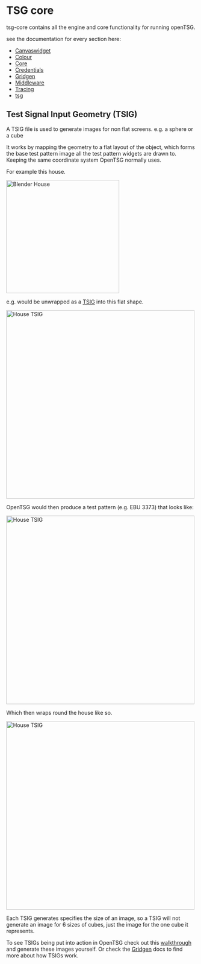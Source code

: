 # TSG core

tsg-core contains all the engine and core functionality for running openTSG.

see the documentation for every section here:

- [Canvaswidget](./canvaswidget/readme.md)
- [Colour](./colour/readme.md)
- [Core](./config/core/readme.md)
- [Credentials](./credentials/README.md)
- [Gridgen](./gridgen/readme.md)
- [Middleware](./middleware/readme.md)
- [Tracing](./tracing/README.md)
- [tsg](./tsg/readme.md)

## Test Signal Input Geometry (TSIG)

A TSIG file is used to generate images for non flat screens. e.g. a sphere or a cube

It works by mapping the geometry to a flat layout of the object, which forms the
base test pattern image all the test pattern widgets are drawn to. Keeping the same
coordinate system OpenTSG normally uses.

For example this house.

<img src="./_images/houseBlenderView.jpg" alt="Blender House" width="300"/>

e.g. would be unwrapped as a [TSIG](./gridgen/testdata/tpig/house.json) into this flat shape.

<img src="./_images/houseFlat.jpeg" alt="House TSIG" width="500"/>

OpenTSG would then produce a test pattern (e.g. EBU 3373) that looks like:

<img src="./_images/houseEbu.png" alt="House TSIG" width="500"/>

Which then wraps round the house like so.

<img src="./_images/houseBlenderViewWrapped.jpg" alt="House TSIG" width="500"/>

Each TSIG generates specifies the size of an image, so a TSIG will not
generate an image for 6 sizes of cubes, just the image for the one cube it represents.

To see TSIGs being put into action in OpenTSG check out this [walkthrough](https://github.com/mrmxf/opentsg-node/blob/main/READMETPIG.md)
and generate these images yourself.
Or check the [Gridgen](_docs/gridgen/doc.md) docs to find more about how TSIGs work.
